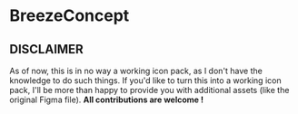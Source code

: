# BreezeConcept

## DISCLAIMER
As of now, this is in no way a working icon pack, as I don't have the knowledge to do such things.
If you'd like to turn this into a working icon pack, I'll be more than happy to provide you with additional assets (like the original Figma file). **All contributions are welcome !**
